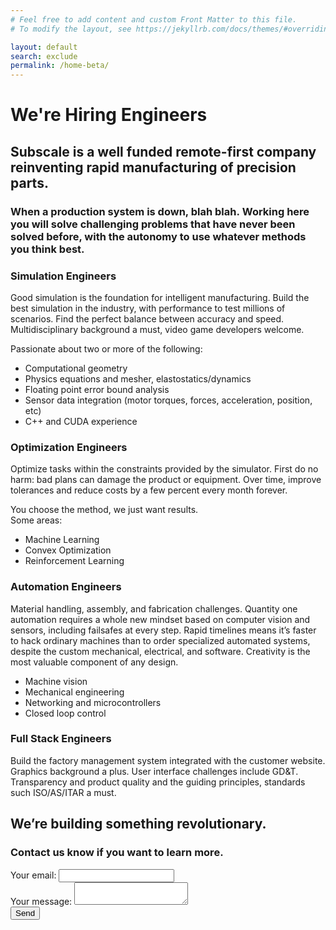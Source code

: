 ```yaml
---
# Feel free to add content and custom Front Matter to this file.
# To modify the layout, see https://jekyllrb.com/docs/themes/#overriding-theme-defaults

layout: default
search: exclude
permalink: /home-beta/
---
```

<div class="row">
  
  <div class="col m8 s12" id="hero">
    <div class="row">
      <h1>We're Hiring Engineers</h1>
      <h2>
        Subscale is a <b>well funded remote-first</b> company reinventing <b>rapid manufacturing of precision parts</b>. 
      </h2>
      <h3>
        When a production system is down, blah blah. Working here you will solve challenging problems that have never been solved before, with the autonomy to use whatever methods you think best.
      </h3>
      <div class="joblist">
        <h3>Simulation Engineers</h3>
        <p>Good simulation is the foundation for intelligent manufacturing. Build the best simulation in the industry, with performance to test millions of scenarios. Find the perfect balance between accuracy and speed. Multidisciplinary background a must, video game developers welcome. </p><p>Passionate about two or more of the following:</p>
        <ul class="browser-default">
          <li>Computational geometry</li>
          <li>Physics equations and mesher, elastostatics/dynamics</li>
          <li>Floating point error bound analysis</li>
          <li>Sensor data integration (motor torques, forces, acceleration, position, etc)</li>
          <li>C++ and CUDA experience</li>
        </ul>
        <h3>Optimization Engineers</h3>
        <p>Optimize tasks within the constraints provided by the simulator. First do no harm: bad plans can damage the product or equipment. Over time, improve tolerances and reduce costs by a few percent every month forever. </p><p>You choose the method, we just want results.<br> Some areas:</p>
        <ul class="browser-default">
          <li>Machine Learning</li>
          <li>Convex Optimization</li>
          <li>Reinforcement Learning</li>
        </ul>
        <h3>Automation Engineers</h3>
        <p>Material handling, assembly, and fabrication challenges. Quantity one automation requires a whole new mindset based on computer vision and sensors, including failsafes at every step. Rapid timelines means it’s faster to hack ordinary machines than to order specialized automated systems, despite the custom mechanical, electrical, and software. Creativity is the most valuable component of any design.</p>
        <ul class="browser-default">
          <li>Machine vision</li>
          <li>Mechanical engineering</li>
          <li>Networking and microcontrollers</li>
          <li>Closed loop control</li>
        </ul>
        <h3>Full Stack Engineers</h3>
        <p>Build the factory management system integrated with the customer website. Graphics background a plus. User interface challenges include GD&T. Transparency and product quality and the guiding principles, standards such ISO/AS/ITAR a must.</p>
      </div><!-- .joblist -->
      
  </div>
</div>

<div class="col m4 s12">
  <div id="formwrap" data-aos="fade-up">
      <div class="row">
        <h2>We’re building something revolutionary.</h2>
        <h3>Contact us know if you want to learn more.</h3>
      </div>
      <form
        action="https://formspree.io/xbjolyeq"
        method="POST"
      >
      <div class="row">
        <div class="input-field col s12">
        <label for="FNAME" class="">
          Your email:</label>
          <input type="text" name="_replyto" id="FNAME">
      </div>
         <div class="input-field col s12">
        <label for="MESSAGE" class="">
          Your message:
        </label>
          <textarea name="message" id="MESSAGE" class="materialize-textarea"></textarea>
        </div>
        <button id="mc-embedded-subscribe" type="submit" class="btn center-align">Send</button>
        </div>
      </form>

</div>
</div>
